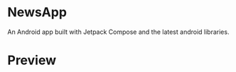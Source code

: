 # NewsApp
An Android app built with Jetpack Compose and the latest android libraries.

# Preview 
<!--
<img width="716" alt="Screenshot 2023-08-23 at 4 11 00 PM" src="https://github.com/shamim-repo/NewsApp/blob/master/assets/onboarding_light.png"><br>
<img width="716" alt="Screenshot 2023-08-23 at 4 11 00 PM" src="https://github.com/shamim-repo/NewsApp/blob/master/assets/navigation_light.png"><br>
<img width="716" alt="Screenshot 2023-08-23 at 4 11 00 PM" src="https://github.com/shamim-repo/NewsApp/blob/master/assets/search_light.jpg"><br>
<br>
<img width="716" alt="Screenshot 2023-08-23 at 4 11 00 PM" src="https://github.com/shamim-repo/NewsApp/blob/master/assets/onboarding_dark.png"><br>
<img width="716" alt="Screenshot 2023-08-23 at 4 11 00 PM" src="https://github.com/shamim-repo/NewsApp/blob/master/assets/navigation_dark.png"><br>
<img width="716" alt="Screenshot 2023-08-23 at 4 11 00 PM" src="https://github.com/shamim-repo/NewsApp/blob/master/assets/search_darkpng.png"><br>
<br><br>

# Things i used to build this app
<img width="716" alt="Screenshot 2023-08-23 at 4 11 00 PM" src="https://github.com/shamim-repo/NewsApp/blob/master/assets/ussesg_tool.png">
-->
